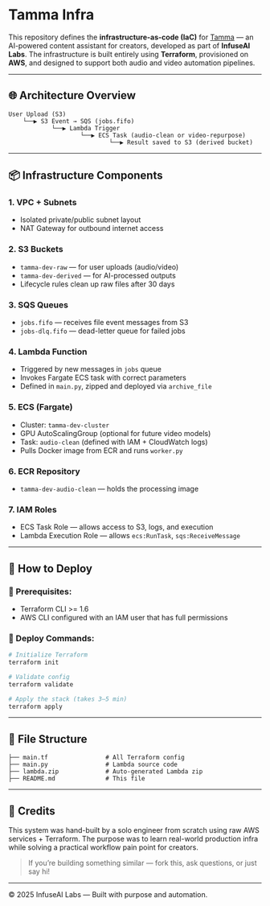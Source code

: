 # Tamma Infra

This repository defines the **infrastructure-as-code (IaC)** for [Tamma](https://tamma.infuseailabs.com) — an AI-powered content assistant for creators, developed as part of **InfuseAI Labs**. The infrastructure is built entirely using **Terraform**, provisioned on **AWS**, and designed to support both audio and video automation pipelines.

---

## 🌐 Architecture Overview

```
User Upload (S3)
    └──▶ S3 Event → SQS (jobs.fifo)
            └──▶ Lambda Trigger
                    └──▶ ECS Task (audio-clean or video-repurpose)
                            └──▶ Result saved to S3 (derived bucket)
```

---

## 📦 Infrastructure Components

### 1. **VPC + Subnets**
- Isolated private/public subnet layout
- NAT Gateway for outbound internet access

### 2. **S3 Buckets**
- `tamma-dev-raw` — for user uploads (audio/video)
- `tamma-dev-derived` — for AI-processed outputs
- Lifecycle rules clean up raw files after 30 days

### 3. **SQS Queues**
- `jobs.fifo` — receives file event messages from S3
- `jobs-dlq.fifo` — dead-letter queue for failed jobs

### 4. **Lambda Function**
- Triggered by new messages in `jobs` queue
- Invokes Fargate ECS task with correct parameters
- Defined in `main.py`, zipped and deployed via `archive_file`

### 5. **ECS (Fargate)**
- Cluster: `tamma-dev-cluster`
- GPU AutoScalingGroup (optional for future video models)
- Task: `audio-clean` (defined with IAM + CloudWatch logs)
- Pulls Docker image from ECR and runs `worker.py`

### 6. **ECR Repository**
- `tamma-dev-audio-clean` — holds the processing image

### 7. **IAM Roles**
- ECS Task Role — allows access to S3, logs, and execution
- Lambda Execution Role — allows `ecs:RunTask`, `sqs:ReceiveMessage`

---

## 🧪 How to Deploy

### 🔧 Prerequisites:
- Terraform CLI >= 1.6
- AWS CLI configured with an IAM user that has full permissions

### 🚀 Deploy Commands:

```bash
# Initialize Terraform
terraform init

# Validate config
terraform validate

# Apply the stack (takes 3–5 min)
terraform apply
```

---

## 📁 File Structure

```
├── main.tf                # All Terraform config
├── main.py                # Lambda source code
├── lambda.zip             # Auto-generated Lambda zip
├── README.md              # This file
```

---

## 🧠 Credits

This system was hand-built by a solo engineer from scratch using raw AWS services + Terraform. The purpose was to learn real-world production infra while solving a practical workflow pain point for creators.

> If you’re building something similar — fork this, ask questions, or just say hi!

---

© 2025 InfuseAI Labs — Built with purpose and automation.
